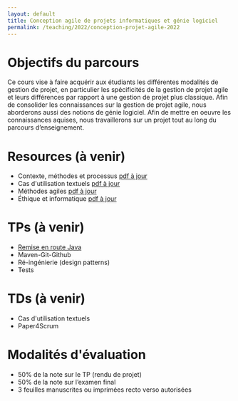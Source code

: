 ```yaml
---
layout: default
title: Conception agile de projets informatiques et génie logiciel
permalink: /teaching/2022/conception-projet-agile-2022
---
```

# Objectifs du parcours
Ce cours vise à faire acquérir aux étudiants les différentes modalités de gestion de projet, en particulier les spécificités de la gestion de projet agile et leurs différences par rapport à une gestion de projet plus classique. Afin de consolider les connaissances sur la gestion de projet agile, nous aborderons aussi des notions de génie logiciel. Afin de mettre en oeuvre les connaissances aquises, nous travaillerons sur un projet tout au long du parcours d’enseignement.

# Resources (à venir)
  * Contexte, méthodes et processus [pdf à jour](https://docs.google.com/presentation/d/1q1KOAoI7w_2FLOFsVd4_WO32Nu2NZYycJbULESf1I_w/export/pdf)
  * Cas d'utilisation textuels [pdf à jour](https://docs.google.com/presentation/d/1i90IGwH3wGxR71R70ykkh3U7DA-ZHAf9k_-4mnamrF4/export/pdf)
  * Méthodes agiles [pdf à jour](https://docs.google.com/presentation/d/18oT4Zuw6Icf-0INN4Yx3YJF0GihQULUxJY_A1OW5p_I/export/pdf)
  * Éthique et informatique [pdf à jour](https://docs.google.com/presentation/d/16UpZfQe-JKgQXKCBaUKG-Qn03WVmt1VUkLCF_4IkEYg/export/pdf)

# TPs (à venir)
* [Remise en route Java](https://valentin.lachand.net/teaching/2022/conception-projet-agile-2022-tp-1)
* Maven-Git-Github
* Ré-ingénierie (design patterns)
* Tests

# TDs (à venir)
* Cas d'utilisation textuels
* Paper4Scrum

# Modalités d'évaluation
- 50% de la note sur le TP (rendu de projet)
- 50% de la note sur l’examen final
- 3 feuilles manuscrites ou imprimées recto verso autorisées
